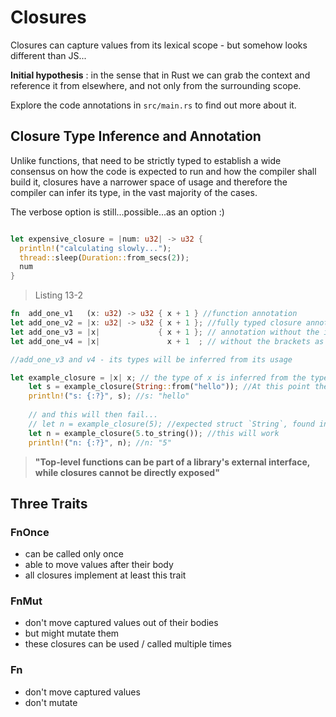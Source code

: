 # Closures

Closures can capture values from its lexical scope - but somehow looks different than JS...

**Initial hypothesis** : in the sense that in Rust we can grab the context and reference it from elsewhere, and not only from the surrounding scope.

Explore the code annotations in `src/main.rs` to find out more about it.

## Closure Type Inference and Annotation

Unlike functions, that need to be strictly typed to establish a wide consensus on how the code is expected to run and how the compiler shall build it, closures have a narrower space of usage and therefore the compiler can infer its type, in the vast majority of the cases.

The verbose option is still...possible...as an option :)

```rust

let expensive_closure = |num: u32| -> u32 {
  println!("calculating slowly...");
  thread::sleep(Duration::from_secs(2));
  num
}

```

> Listing 13-2

```rust
fn  add_one_v1   (x: u32) -> u32 { x + 1 } //function annotation
let add_one_v2 = |x: u32| -> u32 { x + 1 }; //fully typed closure annotation
let add_one_v3 = |x|             { x + 1 }; // annotation without the inferred types
let add_one_v4 = |x|               x + 1  ; // without the brackets as the closure's body as only one expression, in this case `x+1`

//add_one_v3 and v4 - its types will be inferred from its usage

let example_closure = |x| x; // the type of x is inferred from the type of the argument
    let s = example_closure(String::from("hello")); //At this point the compiler will infer that x is of type String...
    println!("s: {:?}", s); //s: "hello"
    
    // and this will then fail...
    // let n = example_closure(5); //expected struct `String`, found integer - mismatched types
    let n = example_closure(5.to_string()); //this will work
    println!("n: {:?}", n); //n: "5"
```

>**"Top-level functions can be part of a library's external interface, while closures cannot be directly exposed"**

## Three Traits

### FnOnce

- can be called only once
- able to move values after their body
- all closures implement at least this trait

### FnMut

- don't move captured values out of their bodies
- but might mutate them
- these closures can be used / called multiple times

### Fn

- don't move captured values
- don't mutate
